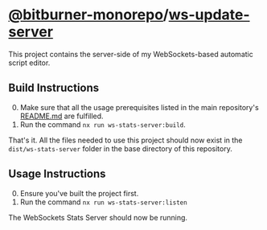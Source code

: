 # [@bitburner-monorepo](../..)/[ws-update-server](#)
This project contains the server-side of my WebSockets-based automatic script editor.

## Build Instructions
0. Make sure that all the usage prerequisites listed in the main repository's [README.md](../..) are fulfilled.
1. Run the command `nx run ws-stats-server:build`.

That's it. All the files needed to use this project should now exist in the `dist/ws-stats-server` folder in the base directory of this repository.

## Usage Instructions
0. Ensure you've built the project first.
1. Run the command `nx run ws-stats-server:listen`

The WebSockets Stats Server should now be running.
